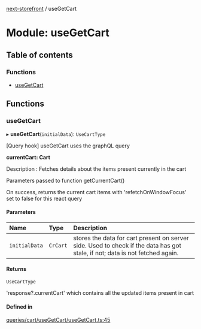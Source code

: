 [next-storefront](../README.md) / useGetCart

# Module: useGetCart

## Table of contents

### Functions

- [useGetCart](useGetCart.md#usegetcart)

## Functions

### useGetCart

▸ **useGetCart**(`initialData`): `UseCartType`

[Query hook] useGetCart uses the graphQL query

<b>currentCart: Cart</b>

Description : Fetches details about the items present currently in the cart

Parameters passed to function getCurrentCart()

On success, returns the current cart items with 'refetchOnWindowFocus' set to false for this react query

#### Parameters

| Name          | Type     | Description                                                                                                                  |
| :------------ | :------- | :--------------------------------------------------------------------------------------------------------------------------- |
| `initialData` | `CrCart` | stores the data for cart present on server side. Used to check if the data has got stale, if not; data is not fetched again. |

#### Returns

`UseCartType`

'response?.currentCart' which contains all the updated items present in cart

#### Defined in

[queries/cart/useGetCart/useGetCart.ts:45](https://github.com/KiboSoftware/nextjs-storefront/blob/474c22ea/hooks/queries/cart/useGetCart/useGetCart.ts#L45)
